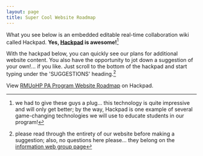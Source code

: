```yaml
---
layout: page
title: Super Cool Website Roadmap
---
```


What you see below is an embedded editable real-time collaboration wiki called Hackpad. **Yes, [Hackpad][hackpad] is awesome!**[^hackpadnote] 

With the hackpad below, you can quickly see our plans for additional website content. You also have the opportunity to jot down a suggestion of your own!... if you like. Just scroll to the bottom of the hackpad and start typing under the '<span class="highlight">SUGGESTIONS</span>' heading.[^roadmap]<br/>

<script src="https://rmuohp-pap-public.hackpad.com/R7cUMjj0uyz.js"></script><noscript><div>View <a href="https://rmuohp-pap-public.hackpad.com/R7cUMjj0uyz">RMUoHP PA Program Website Roadmap</a> on Hackpad.</div></noscript>

[^roadmap]: please read through the entirety of our website before making a suggestion; also, no questions here please... they belong on the [information web group page](http://rmupap.github.io/admissions/rmuohp-pap-information-group/)
[^hackpadnote]: we had to give these guys a plug... this technology is quite impressive and will only get better; by the way, Hackpad is one example of several game-changing technologies we will use to educate students in our program!

[hackpad]: http://youtu.be/LxE2brLeRkc

